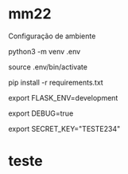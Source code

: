 # mm22

Configuração de ambiente

python3 -m venv .env

source .env/bin/activate

pip install -r requirements.txt

export FLASK_ENV=development

export DEBUG=true

export SECRET_KEY="TESTE234"


# teste
